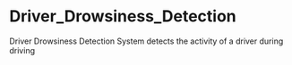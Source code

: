 # Driver_Drowsiness_Detection
Driver Drowsiness Detection System detects the activity of a driver during driving
